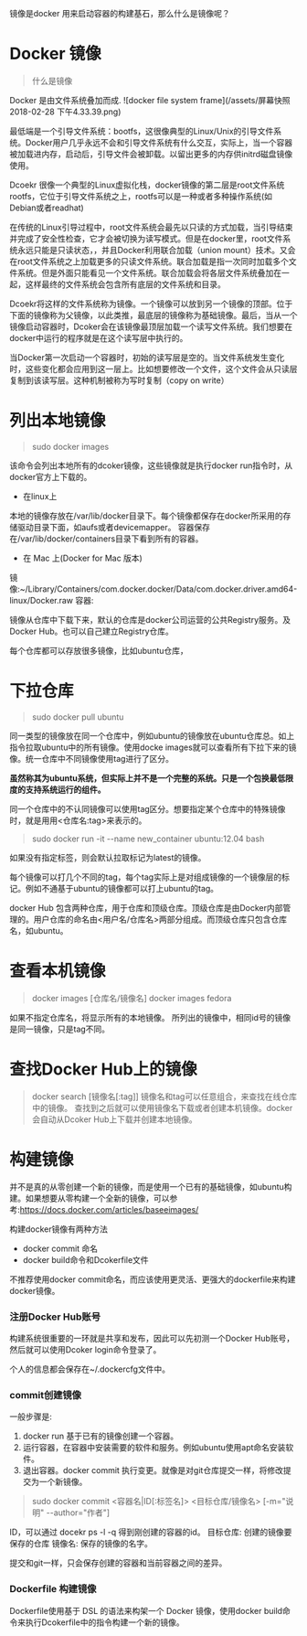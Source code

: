 镜像是docker 用来启动容器的构建基石，那么什么是镜像呢？

# Docker 镜像

> 什么是镜像

Docker 是由文件系统叠加而成.
![docker file system frame](/assets/屏幕快照 2018-02-28 下午4.33.39.png)

最低端是一个引导文件系统：bootfs，这很像典型的Linux/Unix的引导文件系统。Docker用户几乎永远不会和引导文件系统有什么交互，实际上，当一个容器被加载进内存，启动后，引导文件会被卸载。以留出更多的内存供initrd磁盘镜像使用。

Dcoekr 很像一个典型的Linux虚拟化栈，docker镜像的第二层是root文件系统rootfs，它位于引导文件系统之上，rootfs可以是一种或者多种操作系统(如Debian或者readhat)

在传统的Linux引导过程中，root文件系统会最先以只读的方式加载，当引导结束并完成了安全性检查，它才会被切换为读写模式。但是在docker里，root文件系统永远只能是只读状态，，并且Docker利用联合加载（union mount）技术。又会在root文件系统之上加载更多的只读文件系统。联合加载是指一次同时加载多个文件系统。但是外面只能看见一个文件系统。联合加载会将各层文件系统叠加在一起，这样最终的文件系统会包含所有底层的文件系统和目录。

   Dcoekr将这样的文件系统称为镜像。一个镜像可以放到另一个镜像的顶部。位于下面的镜像称为父镜像，以此类推，最底层的镜像称为基础镜像。最后，当从一个镜像启动容器时，Dcoker会在该镜像最顶层加载一个读写文件系统。我们想要在docker中运行的程序就是在这个读写层中执行的。
   
   当Docker第一次启动一个容器时，初始的读写层是空的。当文件系统发生变化时，这些变化都会应用到这一层上。比如想要修改一个文件，这个文件会从只读层复制到该读写层。这种机制被称为写时复制（copy on write）
   
   
   
# 列出本地镜像

> sudo docker images

该命令会列出本地所有的dcoker镜像，这些镜像就是执行docker run指令时，从docker官方上下载的。
- 在linux上

本地的镜像存放在/var/lib/docker目录下。每个镜像都保存在docker所采用的存储驱动目录下面，如aufs或者devicemapper。
容器保存在/var/lib/docker/containers目录下看到所有的容器。

- 在 Mac 上(Docker for Mac 版本)

镜像:~/Library/Containers/com.docker.docker/Data/com.docker.driver.amd64-linux/Docker.raw
容器: 

   镜像从仓库中下载下来，默认的仓库是docker公司运营的公共Registry服务。及Docker Hub。也可以自己建立Registry仓库。
   
   
每个仓库都可以存放很多镜像，比如ubuntu仓库，
# 下拉仓库

> sudo docker pull ubuntu

同一类型的镜像放在同一个仓库中，例如ubuntu的镜像放在ubuntu仓库总。如上指令拉取ubuntu中的所有镜像。使用docke images就可以查看所有下拉下来的镜像。统一仓库中不同镜像使用tag进行了区分。

**虽然称其为ubuntu系统，但实际上并不是一个完整的系统。只是一个包换最低限度的支持系统运行的组件。**

同一个仓库中的不认同镜像可以使用tag区分。想要指定某个仓库中的特殊镜像时，就是用用<仓库名:tag>来表示的。

> sudo docker run -it --name new_container ubuntu:12.04 bash

如果没有指定标签，则会默认拉取标记为latest的镜像。

每个镜像可以打几个不同的tag，每个tag实际上是对组成镜像的一个镜像层的标记。例如不通基于ubuntu的镜像都可以打上ubuntu的tag。


docker Hub 包含两种仓库，用于仓库和顶级仓库。顶级仓库是由Docker内部管理的。用户仓库的命名由<用户名/仓库名>两部分组成。而顶级仓库只包含仓库名，如ubuntu。


# 查看本机镜像

> docker images [仓库名/镜像名]
docker images fedora

如果不指定仓库名，将显示所有的本地镜像。
所列出的镜像中，相同id号的镜像是同一镜像，只是tag不同。

# 查找Docker Hub上的镜像

> docker search [镜像名[:tag]]
镜像名和tag可以任意组合，来查找在线仓库中的镜像。
查找到之后就可以使用镜像名下载或者创建本机镜像。docker会自动从Dcoker Hub上下载并创建本地镜像。

# 构建镜像
并不是真的从零创建一个新的镜像，而是使用一个已有的基础镜像，如ubuntu构建。如果想要从零构建一个全新的镜像，可以参考:https://docs.docker.com/articles/baseeimages/

构建docker镜像有两种方法
- docker commit 命名
- docker build命令和Dcokerfile文件

不推荐使用docker commit命名，而应该使用更灵活、更强大的dockerfile来构建docker镜像。


### 注册Docker Hub账号

构建系统很重要的一环就是共享和发布，因此可以先初测一个Docker Hub账号，然后就可以使用Dcoker login命令登录了。

个人的信息都会保存在~/.dockercfg文件中。

### commit创建镜像
一般步骤是:
1. docker run 基于已有的镜像创建一个容器。
2. 运行容器，在容器中安装需要的软件和服务。例如ubuntu使用apt命名安装软件。
3. 退出容器。docker commit 执行变更。就像是对git仓库提交一样，将修改提交为一个新镜像。

> sudo docker commit <容器名|ID[:标签名]> <目标仓库/镜像名> [-m="说明" --author="作者"]

ID，可以通过 docekr ps -l -q 得到刚创建的容器的id。
目标仓库: 创建的镜像要保存的仓库
镜像名: 保存的镜像的名字。

提交和git一样，只会保存创建的容器和当前容器之间的差异。


### Dockerfile 构建镜像

Dockerfile使用基于 DSL 的语法来构架一个 Docker 镜像，使用docker build命令来执行Dcokerfile中的指令构建一个新的镜像。









